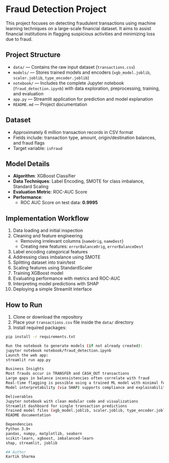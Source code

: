 # Fraud Detection Project
This project focuses on detecting fraudulent transactions using machine learning techniques on a large-scale financial dataset. It aims to assist financial institutions in flagging suspicious activities and minimizing loss due to fraud.

## Project Structure
- `data/` — Contains the raw input dataset (`transactions.csv`)
- `models/` — Stores trained models and encoders (`xgb_model.joblib`, `scaler.joblib`, `type_encoder.joblib`)
- `notebook/` — Includes the complete Jupyter notebook (`fraud_detection.ipynb`) with data exploration, preprocessing, training, and evaluation
- `app.py` — Streamlit application for prediction and model explanation
- `README.md` — Project documentation

## Dataset
- Approximately 6 million transaction records in CSV format
- Fields include: transaction type, amount, origin/destination balances, and fraud flags
- Target variable: `isFraud`

## Model Details
- **Algorithm**: XGBoost Classifier
- **Data Techniques**: Label Encoding, SMOTE for class imbalance, Standard Scaling
- **Evaluation Metric**: ROC-AUC Score
- **Performance**:  
  - ROC AUC Score on test data: **0.9995**

## Implementation Workflow
1. Data loading and initial inspection
2. Cleaning and feature engineering
   - Removing irrelevant columns (`nameOrig`, `nameDest`)
   - Creating new features: `errorBalanceOrig`, `errorBalanceDest`
3. Label encoding categorical features
4. Addressing class imbalance using SMOTE
5. Splitting dataset into train/test
6. Scaling features using StandardScaler
7. Training XGBoost model
8. Evaluating performance with metrics and ROC-AUC
9. Interpreting model predictions with SHAP
10. Deploying a simple Streamlit interface

## How to Run
1. Clone or download the repository
2. Place your `transactions.csv` file inside the `data/` directory
3. Install required packages:
```bash
pip install -r requirements.txt

Run the notebook to generate models (if not already created):
jupyter notebook notebook/fraud_detection.ipynb
Launch the web app:
streamlit run app.py

Business Insights
Most frauds occur in TRANSFER and CASH_OUT transactions
Large gaps in balance inconsistencies often correlate with fraud
Real-time flagging is possible using a trained ML model with minimal features
Model interpretability (via SHAP) supports compliance and explainability for flagged transactions

Deliverables
Jupyter notebook with clean modular code and visualizations
Streamlit dashboard for single transaction predictions
Trained model files (xgb_model.joblib, scaler.joblib, type_encoder.joblib)
README documentation

Dependencies
Python 3.9+
pandas, numpy, matplotlib, seaborn
scikit-learn, xgboost, imbalanced-learn
shap, streamlit, joblib  

## Author
Kartik Sharma
